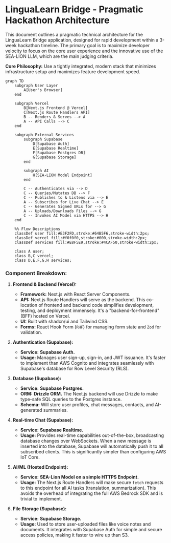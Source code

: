# LinguaLearn Bridge - Pragmatic Hackathon Architecture

This document outlines a pragmatic technical architecture for the LinguaLearn Bridge application, designed for rapid development within a 3-week hackathon timeline. The primary goal is to maximize developer velocity to focus on the core user experience and the innovative use of the SEA-LION LLM, which are the main judging criteria.

**Core Philosophy:** Use a tightly integrated, modern stack that minimizes infrastructure setup and maximizes feature development speed.

```mermaid
graph TD
    subgraph User Layer
        A[User's Browser]
    end

    subgraph Vercel
        B[Next.js Frontend @ Vercel]
        C[Next.js Route Handlers API]
        B -- Renders & Serves --> A
        A -- API Calls --> C
    end

    subgraph External Services
        subgraph Supabase
            D[Supabase Auth]
            E[Supabase Realtime]
            F[Supabase Postgres DB]
            G[Supabase Storage]
        end

        subgraph AI
            H[SEA-LION Model Endpoint]
        end

        C -- Authenticates via --> D
        C -- Queries/Mutates DB --> F
        C -- Publishes to & Listens via --> E
        A -- Subscribes for Live Chat --> E
        C -- Generates Signed URLs for --> G
        A -- Uploads/Downloads Files --> G
        C -- Invokes AI Model via HTTPS --> H
    end

    %% Flow Descriptions
    classDef user fill:#E3F2FD,stroke:#64B5F6,stroke-width:2px;
    classDef vercel fill:#f0f0f0,stroke:#000,stroke-width:2px;
    classDef services fill:#E8F5E9,stroke:#4CAF50,stroke-width:2px;

    class A user;
    class B,C vercel;
    class D,E,F,G,H services;

```

### Component Breakdown:

1.  **Frontend & Backend (Vercel):**
    *   **Framework:** Next.js with React Server Components.
    *   **API:** Next.js Route Handlers will serve as the backend. This co-location of frontend and backend code simplifies development, testing, and deployment immensely. It's a "backend-for-frontend" (BFF) hosted on Vercel.
    *   **UI:** Built with shadcn/ui and Tailwind CSS.
    *   **Forms:** React Hook Form (`RHF`) for managing form state and `Zod` for validation.

2.  **Authentication (Supabase):**
    *   **Service:** **Supabase Auth.**
    *   **Usage:** Manages user sign-up, sign-in, and JWT issuance. It's faster to implement than AWS Cognito and integrates seamlessly with Supabase's database for Row Level Security (RLS).

3.  **Database (Supabase):**
    *   **Service:** **Supabase Postgres.**
    *   **ORM:** **Drizzle ORM.** The Next.js backend will use Drizzle to make type-safe SQL queries to the Postgres instance.
    *   **Schema:** Will store user profiles, chat messages, contacts, and AI-generated summaries.

4.  **Real-time Chat (Supabase):**
    *   **Service:** **Supabase Realtime.**
    *   **Usage:** Provides real-time capabilities out-of-the-box, broadcasting database changes over WebSockets. When a new message is inserted into the database, Supabase will automatically push it to all subscribed clients. This is significantly simpler than configuring AWS IoT Core.

5.  **AI/ML (Hosted Endpoint):**
    *   **Service:** **SEA-Lion Model on a simple HTTPS Endpoint.**
    *   **Usage:** The Next.js Route Handlers will make secure `fetch` requests to this endpoint for all AI tasks (translation, summarization). This avoids the overhead of integrating the full AWS Bedrock SDK and is trivial to implement.

6.  **File Storage (Supabase):**
    *   **Service:** **Supabase Storage.**
    *   **Usage:** Used to store user-uploaded files like voice notes and documents. It integrates with Supabase Auth for simple and secure access policies, making it faster to wire up than S3.
